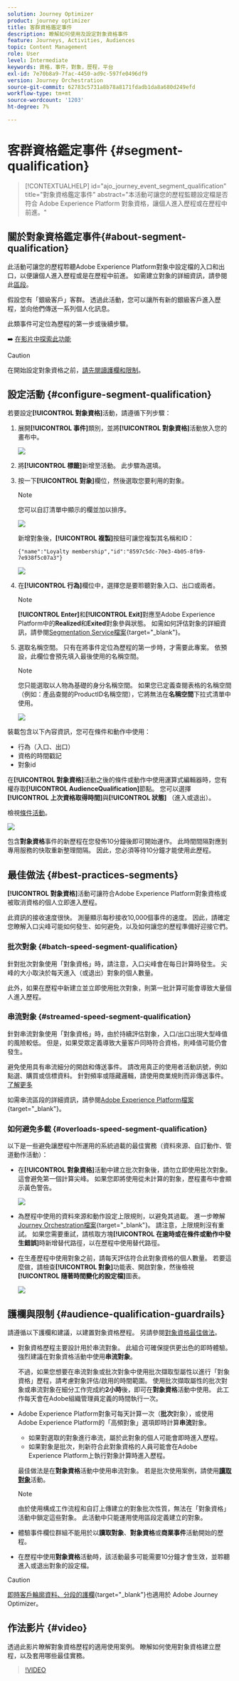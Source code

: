 ```yaml
---
solution: Journey Optimizer
product: journey optimizer
title: 客群資格鑑定事件
description: 瞭解如何使用及設定對象資格事件
feature: Journeys, Activities, Audiences
topic: Content Management
role: User
level: Intermediate
keywords: 資格，事件，對象，歷程，平台
exl-id: 7e70b8a9-7fac-4450-ad9c-597fe0496df9
version: Journey Orchestration
source-git-commit: 62783c5731a8b78a8171fdadb1da8a680d249efd
workflow-type: tm+mt
source-wordcount: '1203'
ht-degree: 7%

---
```


# 客群資格鑑定事件 {#segment-qualification}

>[!CONTEXTUALHELP]
>id="ajo_journey_event_segment_qualification"
>title="對象資格鑑定事件"
>abstract="本活動可讓您的歷程監聽設定檔是否符合 Adobe Experience Platform 對象資格，讓個人進入歷程或在歷程中前進。"

## 關於對象資格鑑定事件{#about-segment-qualification}

此活動可讓您的歷程聆聽Adobe Experience Platform對象中設定檔的入口和出口，以便讓個人進入歷程或是在歷程中前進。 如需建立對象的詳細資訊，請參閱此[區段](../audience/about-audiences.md)。

假設您有「銀級客戶」客群。 透過此活動，您可以讓所有新的銀級客戶進入歷程，並向他們傳送一系列個人化訊息。

此類事件可定位為歷程的第一步或後續步驟。

➡️ [在影片中探索此功能](#video)


>[!CAUTION]
>
>在開始設定對象資格之前，[請先閱讀護欄和限制](#audience-qualification-guardrails)。


## 設定活動 {#configure-segment-qualification}

若要設定&#x200B;**[!UICONTROL 對象資格]**&#x200B;活動，請遵循下列步驟：

1. 展開&#x200B;**[!UICONTROL 事件]**&#x200B;類別，並將&#x200B;**[!UICONTROL 對象資格]**&#x200B;活動放入您的畫布中。

   ![](assets/segment5.png)

1. 將&#x200B;**[!UICONTROL 標籤]**&#x200B;新增至活動。 此步驟為選填。

1. 按一下&#x200B;**[!UICONTROL 對象]**&#x200B;欄位，然後選取您要利用的對象。

   >[!NOTE]
   >
   >您可以自訂清單中顯示的欄並加以排序。

   ![](assets/segment6.png)

   新增對象後，**[!UICONTROL 複製]**&#x200B;按鈕可讓您複製其名稱和ID：

   `{"name":"Loyalty membership","id":"8597c5dc-70e3-4b05-8fb9-7e938f5c07a3"}`

   ![](assets/segment-copy.png)

1. 在&#x200B;**[!UICONTROL 行為]**&#x200B;欄位中，選擇您是要聆聽對象入口、出口或兩者。

   >[!NOTE]
   >
   >**[!UICONTROL Enter]**&#x200B;和&#x200B;**[!UICONTROL Exit]**&#x200B;對應至Adobe Experience Platform中的&#x200B;**Realized**&#x200B;和&#x200B;**Exited**&#x200B;對象參與狀態。 如需如何評估對象的詳細資訊，請參閱[Segmentation Service檔案](https://experienceleague.adobe.com/docs/experience-platform/segmentation/tutorials/evaluate-a-segment.html?lang=zh-Hant#interpret-segment-results){target="_blank"}。

1. 選取名稱空間。 只有在將事件定位為歷程的第一步時，才需要此專案。 依預設，此欄位會預先填入最後使用的名稱空間。

   >[!NOTE]
   >
   >您只能選取以人物為基礎的身分名稱空間。 如果您已定義查閱表格的名稱空間（例如：產品查閱的ProductID名稱空間），它將無法在&#x200B;**名稱空間**&#x200B;下拉式清單中使用。

   ![](assets/segment7.png)

裝載包含以下內容資訊，您可在條件和動作中使用：

* 行為（入口、出口）
* 資格的時間戳記
* 對象id

在&#x200B;**[!UICONTROL 對象資格]**&#x200B;活動之後的條件或動作中使用運算式編輯器時，您有權存取&#x200B;**[!UICONTROL AudienceQualification]**&#x200B;節點。 您可以選擇&#x200B;**[!UICONTROL 上次資格取得時間]**&#x200B;與&#x200B;**[!UICONTROL 狀態]** （進入或退出）。

檢視[條件活動](../building-journeys/condition-activity.md#about_condition)。

![](assets/segment8.png)

包含&#x200B;**對象資格**&#x200B;事件的新歷程在您發佈10分鐘後即可開始運作。 此時間間隔對應到專用服務的快取重新整理間隔。 因此，您必須等待10分鐘才能使用此歷程。

## 最佳做法 {#best-practices-segments}

**[!UICONTROL 對象資格]**&#x200B;活動可讓符合Adobe Experience Platform對象資格或被取消資格的個人立即進入歷程。

此資訊的接收速度很快。 測量顯示每秒接收10,000個事件的速度。 因此，請確定您瞭解入口尖峰可能如何發生、如何避免，以及如何讓您的歷程準備好迎接它們。

### 批次對象 {#batch-speed-segment-qualification}

針對批次對象使用「對象資格」時，請注意，入口尖峰會在每日計算時發生。 尖峰的大小取決於每天進入（或退出）對象的個人數量。

此外，如果在歷程中新建立並立即使用批次對象，則第一批計算可能會導致大量個人進入歷程。

### 串流對象 {#streamed-speed-segment-qualification}

針對串流對象使用「對象資格」時，由於持續評估對象，入口/出口出現大型峰值的風險較低。 但是，如果受眾定義導致大量客戶同時符合資格，則峰值可能仍會發生。

避免使用具有串流細分的開啟和傳送事件。 請改用真正的使用者活動訊號，例如點選、購買或信標資料。 針對頻率或隱藏邏輯，請使用商業規則而非傳送事件。 [了解更多](../audience/about-audiences.md#open-and-send-event-guardrails)

如需串流區段的詳細資訊，請參閱[Adobe Experience Platform檔案](https://experienceleague.adobe.com/zh-hant/docs/experience-platform/segmentation/methods/streaming-segmentation){target="_blank"}。

### 如何避免多載 {#overloads-speed-segment-qualification}

以下是一些避免讓歷程中所運用的系統過載的最佳實務（資料來源、自訂動作、管道動作活動）：

* 在&#x200B;**[!UICONTROL 對象資格]**&#x200B;活動中建立批次對象後，請勿立即使用批次對象。 這會避免第一個計算尖峰。 如果您即將使用從未計算的對象，歷程畫布中會顯示黃色警告。

  ![](assets/segment-error.png)

* 為歷程中使用的資料來源和動作設定上限規則，以避免其過載。 進一步瞭解[Journey Orchestration檔案](https://experienceleague.adobe.com/docs/journeys/using/working-with-apis/capping.html?lang=zh-Hant){target="_blank"}。 請注意，上限規則沒有重試。 如果您需要重試，請核取方塊&#x200B;**[!UICONTROL 在逾時或在條件或動作中發生錯誤]**&#x200B;時新增替代路徑，以在歷程中使用替代路徑。

* 在生產歷程中使用對象之前，請每天評估符合此對象資格的個人數量。 若要這麼做，請檢查&#x200B;**[!UICONTROL 對象]**&#x200B;功能表、開啟對象，然後檢視&#x200B;**[!UICONTROL 隨著時間變化的設定檔]**&#x200B;圖表。

  ![](assets/segment-overload.png)

## 護欄與限制 {#audience-qualification-guardrails}

請遵循以下護欄和建議，以建置對象資格歷程。 另請參閱[對象資格最佳做法](#best-practices-segments)。


* 對象資格歷程主要設計用於串流對象。 此組合可確保提供更出色的即時體驗。 強烈建議在對象資格活動中使用&#x200B;**串流對象**。

  不過，如果您想要在串流對象或批次對象中使用批次擷取型屬性以進行「對象資格」歷程，請考慮對象評估/啟用的時間範圍。 使用批次擷取屬性的批次對象或串流對象在細分工作完成約&#x200B;**2小時**&#x200B;後，即可在&#x200B;**對象資格**&#x200B;活動中使用。 此工作每天會在Adobe組織管理員定義的時間執行一次。

* Adobe Experience Platform對象可每天計算一次（**批次**&#x200B;對象），或使用Adobe Experience Platform的「高頻對象」選項即時計算&#x200B;**串流**&#x200B;對象。

   * 如果對選取的對象進行串流，屬於此對象的個人可能會即時進入歷程。
   * 如果對象是批次，則新符合此對象資格的人員可能會在Adobe Experience Platform上執行對象計算時進入歷程。

  最佳做法是在&#x200B;**對象資格**&#x200B;活動中使用串流對象。 若是批次使用案例，請使用&#x200B;**[讀取對象](read-audience.md)**&#x200B;活動。

  >[!NOTE]
  >
  >由於使用構成工作流程和自訂上傳建立的對象批次性質，無法在「對象資格」活動中鎖定這些對象。 此活動中只能運用使用區段定義建立的對象。


* 體驗事件欄位群組不能用於以&#x200B;**讀取對象**、**對象資格**&#x200B;或&#x200B;**商業事件**&#x200B;活動開始的歷程。

* 在歷程中使用&#x200B;**對象資格**&#x200B;活動時，該活動最多可能需要10分鐘才會生效，並聆聽進入或退出對象的設定檔。


>[!CAUTION]
>
>[即時客戶輪廓資料、分段的護欄](https://experienceleague.adobe.com/docs/experience-platform/profile/guardrails.html?lang=zh-Hant){target="_blank"}也適用於 Adobe Journey Optimizer。



## 作法影片 {#video}

透過此影片瞭解對象資格歷程的適用使用案例。 瞭解如何使用對象資格建立歷程，以及套用哪些最佳實務。

>[!VIDEO](https://video.tv.adobe.com/v/3446215?quality=12&captions=chi_hant)
